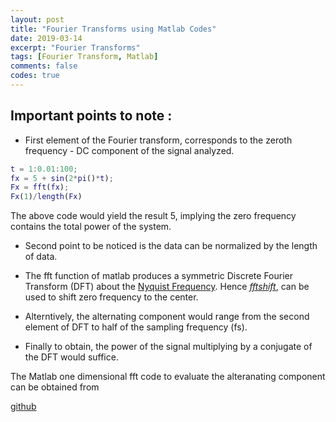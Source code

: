 ```yaml
---
layout: post
title: "Fourier Transforms using Matlab Codes"
date: 2019-03-14
excerpt: "Fourier Transforms"
tags: [Fourier Transform, Matlab]
comments: false
codes: true
---
```


## Important points to note :
* First element of the Fourier transform, corresponds to the zeroth frequency -
DC component of the signal analyzed.

```matlab
t = 1:0.01:100;
fx = 5 + sin(2*pi()*t);
Fx = fft(fx);
Fx(1)/length(Fx)

```

The above code would yield the result 5, implying the zero frequency contains the
total power of the system.

* Second point to be noticed is the data can be normalized by the length of data.

* The fft function of matlab produces a symmetric Discrete Fourier Transform (DFT)
about the [Nyquist Frequency](https://en.wikipedia.org/wiki/Nyquist_frequency).
Hence *[fftshift](https://www.mathworks.com/help/matlab/ref/fftshift.html)*, can
be used to shift zero frequency to the center.

* Alterntively, the alternating component would range from the second element of
DFT to half of the sampling frequency (fs).

* Finally to obtain, the power of the signal multiplying by a conjugate of the DFT
would suffice.

The Matlab one dimensional fft code to evaluate the alteranating component can
be obtained from

[github](https://github.com/)
